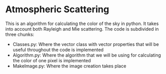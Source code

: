# Atmospheric Scattering

This is an algorithm for calculating the color of the sky in python. It takes into account both Rayleigh and Mie scattering. 
The code is subdivided in three chunks:
- Classes.py: Where the vector class with vector properties that will be useful throughout the code is implemented
- Algorithm.py: Where the algorithm that we will be using for calculating the color of one pixel is implemented
- MakeImage.py: Where the image creation takes place
